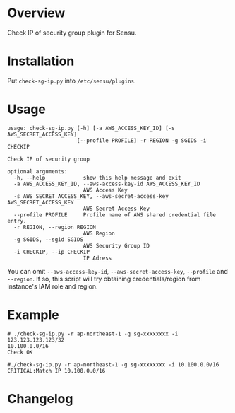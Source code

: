 # Overview

Check IP of security group plugin for Sensu.

# Installation

Put `check-sg-ip.py` into `/etc/sensu/plugins`.

# Usage

```
usage: check-sg-ip.py [-h] [-a AWS_ACCESS_KEY_ID] [-s AWS_SECRET_ACCESS_KEY]
                      [--profile PROFILE] -r REGION -g SGIDS -i CHECKIP

Check IP of security group

optional arguments:
  -h, --help            show this help message and exit
  -a AWS_ACCESS_KEY_ID, --aws-access-key-id AWS_ACCESS_KEY_ID
                        AWS Access Key
  -s AWS_SECRET_ACCESS_KEY, --aws-secret-access-key AWS_SECRET_ACCESS_KEY
                        AWS Secret Access Key
  --profile PROFILE     Profile name of AWS shared credential file entry.
  -r REGION, --region REGION
                        AWS Region
  -g SGIDS, --sgid SGIDS
                        AWS Security Group ID
  -i CHECKIP, --ip CHECKIP
                        IP Adress
```

You can omit `--aws-access-key-id`, `--aws-secret-access-key`, `--profile` and `--region`. If so, this script will try obtaining credentials/region from instance's IAM role and region.

# Example

```
# ./check-sg-ip.py -r ap-northeast-1 -g sg-xxxxxxxx -i 123.123.123.123/32
10.100.0.0/16
Check OK

#./check-sg-ip.py -r ap-northeast-1 -g sg-xxxxxxxx -i 10.100.0.0/16
CRITICAL:Match IP 10.100.0.0/16
```

# Changelog

